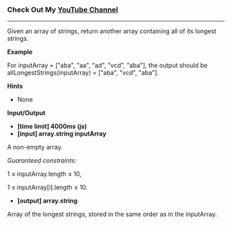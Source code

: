 ### Check Out My [YouTube Channel](https://www.youtube.com/@golbargnet)

---
Given an array of strings, return another array containing all of its longest strings.

**Example**

For inputArray = ["aba", "aa", "ad", "vcd", "aba"], the output should be
allLongestStrings(inputArray) = ["aba", "vcd", "aba"].

**Hints**
-   None

**Input/Output**

- **[time limit] 4000ms (js)**
- **[input] array.string inputArray**

A non-empty array.

*Guaranteed constraints:*

1 ≤ inputArray.length ≤ 10,

1 ≤ inputArray[i].length ≤ 10.

- **[output] array.string**

Array of the longest strings, stored in the same order as in the inputArray.